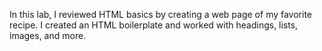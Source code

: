 In this lab, I reviewed HTML basics by creating a web page of my favorite recipe. I created an HTML boilerplate and worked with headings, lists, images, and more.
